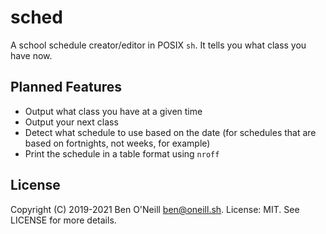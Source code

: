 # sched

A school schedule creator/editor in POSIX `sh`. It tells you what class you have now.

## Planned Features

* Output what class you have at a given time
* Output your next class
* Detect what schedule to use based on the date (for schedules that are based on
  fortnights, not weeks, for example)
* Print the schedule in a table format using `nroff`

## License

Copyright (C) 2019-2021 Ben O'Neill <ben@oneill.sh>. License: MIT.
See LICENSE for more details.
